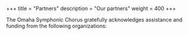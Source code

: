 +++
title = "Partners"
description = "Our partners"
weight = 400
+++

The Omaha Symphonic Chorus gratefully acknowledges assistance and funding from the following organizations: